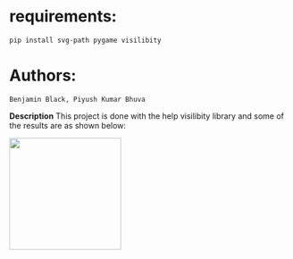 # requirements:

    pip install svg-path pygame visilibity

# Authors:
    Benjamin Black, Piyush Kumar Bhuva
    
**Description**
This project is done with the help visilibity library and some of the results are as shown below:
 
<img align="center" src="https://github.com/Godcreatebugs/Agent-Theif-2-Sum-Intelligent-Game/blob/master/report_videos/cluttered_static_path.gif" width="200" height= "200">
